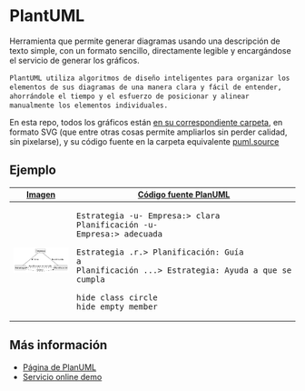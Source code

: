 # PlantUML

Herramienta que permite generar diagramas usando una descripción de texto simple, con un formato sencillo, directamente legible y encargándose el servicio de generar los gráficos.

    PlantUML utiliza algoritmos de diseño inteligentes para organizar los elementos de sus diagramas de una manera clara y fácil de entender, ahorrándole el tiempo y el esfuerzo de posicionar y alinear manualmente los elementos individuales.


En esta repo, todos los gráficos están [en su correspondiente carpeta](/out/puml.source/), en formato SVG (que entre otras cosas permite ampliarlos sin perder calidad, sin pixelarse), y su código fuente en la carpeta equivalente [puml.source](/puml.source/)

## Ejemplo

[Imagen](/out/puml.source/empresaEstrategiaPlanificacion2/empresaEstrategiaPlanificacion2.svg)|[Código fuente PlanUML](/puml.source/empresaEstrategiaPlanificacion2.puml)
-|-
|![](/out/puml.source/empresaEstrategiaPlanificacion2/empresaEstrategiaPlanificacion2.svg)|<pre>Estrategia -u- Empresa:> clara<br />Planificación -u- Empresa:> adecuada<br /><br />Estrategia .r.> Planificación: Guía a<br />Planificación ...> Estrategia: Ayuda a que se cumpla<br /><br />hide class circle<br />hide empty member|

## Más información

- [Página de PlanUML](https://plantuml.com/es/)
- [Servicio online demo](https://www.plantuml.com/plantuml/uml/SyfFKj2rKt3CoKnELR1Io4ZDoSa70000)